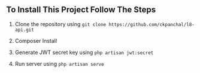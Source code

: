 ## To Install This Project Follow The Steps

1. Clone the repository using `git clone https://github.com/ckpanchal/l8-api.git`

2. Composer Install

3. Generate JWT secret key using `php artisan jwt:secret`

4. Run server using `php artisan serve`
